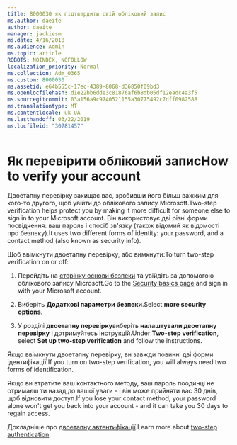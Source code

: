 ```yaml
---
title: 8000030 як підтвердити свій обліковий запис
ms.author: daeite
author: daeite
manager: jackiesm
ms.date: 4/16/2018
ms.audience: Admin
ms.topic: article
ROBOTS: NOINDEX, NOFOLLOW
localization_priority: Normal
ms.collection: Adm_O365
ms.custom: 8000030
ms.assetid: e64b555c-17ec-4389-8068-d36850f09bd3
ms.openlocfilehash: d1e22bb6dde3c81876af6b8db05df12eadc4a3f5
ms.sourcegitcommit: 03a156a9c9740521155a30775492c7dff0982588
ms.translationtype: MT
ms.contentlocale: uk-UA
ms.lasthandoff: 03/22/2019
ms.locfileid: "30781457"
---
```

# <a name="how-to-verify-your-account"></a><span data-ttu-id="92e9d-102">Як перевірити обліковий запис</span><span class="sxs-lookup"><span data-stu-id="92e9d-102">How to verify your account</span></span>

<span data-ttu-id="92e9d-103">Двоетапну перевірку захищає вас, зробивши його більш важким для кого-то другого, щоб увійти до облікового запису Microsoft.</span><span class="sxs-lookup"><span data-stu-id="92e9d-103">Two-step verification helps protect you by making it more difficult for someone else to sign in to your Microsoft account.</span></span> <span data-ttu-id="92e9d-104">Він використовує дві різні форми посвідчення: ваш пароль і спосіб зв'язку (також відомий як відомості про безпеку).</span><span class="sxs-lookup"><span data-stu-id="92e9d-104">It uses two different forms of identity: your password, and a contact method (also known as security info).</span></span> 
  
<span data-ttu-id="92e9d-105">Щоб ввімкнути двоетапну перевірку, або вимкнути:</span><span class="sxs-lookup"><span data-stu-id="92e9d-105">To turn two-step verification on or off:</span></span>
  
1. <span data-ttu-id="92e9d-106">Перейдіть на [сторінку основи безпеки](https://go.microsoft.com/fwlink/?linkid=842325) та увійдіть за допомогою облікового запису Microsoft.</span><span class="sxs-lookup"><span data-stu-id="92e9d-106">Go to the [Security basics page](https://go.microsoft.com/fwlink/?linkid=842325) and sign in with your Microsoft account.</span></span> 
    
2. <span data-ttu-id="92e9d-107">Виберіть **Додаткові параметри безпеки**.</span><span class="sxs-lookup"><span data-stu-id="92e9d-107">Select **more security options**.</span></span> 
    
3. <span data-ttu-id="92e9d-108">У розділі **двоетапну перевірку**виберіть **налаштували двоетапну перевірку** і дотримуйтесь інструкцій.</span><span class="sxs-lookup"><span data-stu-id="92e9d-108">Under **Two-step verification**, select **Set up two-step verification** and follow the instructions.</span></span> 
    
<span data-ttu-id="92e9d-109">Якщо ввімкнути двоетапну перевірку, ви завжди повинні дві форми ідентифікації.</span><span class="sxs-lookup"><span data-stu-id="92e9d-109">If you turn on two-step verification, you will always need two forms of identification.</span></span>
  
<span data-ttu-id="92e9d-110">Якщо ви втратите ваш контактного методу, ваш пароль поодинці не отримаєш ти назад до вашої уваги - і він може прийняти вас 30 днів, щоб відновити доступ.</span><span class="sxs-lookup"><span data-stu-id="92e9d-110">If you lose your contact method, your password alone won't get you back into your account - and it can take you 30 days to regain access.</span></span> 
  
<span data-ttu-id="92e9d-111">Докладніше про [двоетапну автентифікації](https://go.microsoft.com/fwlink/?linkid=872270).</span><span class="sxs-lookup"><span data-stu-id="92e9d-111">Learn more about [two-step authentication](https://go.microsoft.com/fwlink/?linkid=872270).</span></span>
  

